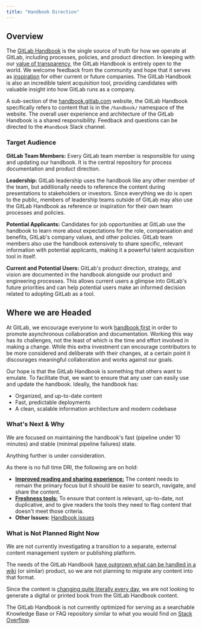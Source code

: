```yaml
---
title: "Handbook Direction"
---
```


## Overview

The [GitLab Handbook](/handbook/) is the single source of truth for how we operate at GitLab, including processes, policies, and product direction. In keeping with our [value of transparency](/handbook/values/#transparency), the GitLab Handbook is entirely open to the world. We welcome feedback from the community and hope that it serves as [inspiration](/handbook/company/inspired-by-gitlab/) for other current or future companies. The GitLab Handbook is also an incredible talent acquisition tool, providing candidates with valuable insight into how GitLab runs as a company.

A sub-section of the [handbook.gitlab.com](https://handbook.gitlab.com) website, the GitLab Handbook specifically refers to content that is in the `/handbook/` namespace of the website. The overall user experience and architecture of the GitLab Handbook is a shared responsibility. Feedback and questions can be directed to the `#handbook` Slack channel.

### Target Audience

**GitLab Team Members:** Every GitLab team member is responsible for using and updating our handbook. It is the central repository for process documentation and product direction.

**Leadership:** GitLab leadership uses the handbook like any other member of the team, but additionally needs to reference the content during presentations to stakeholders or investors. Since everything we do is open to the public, members of leadership teams outside of GitLab may also use the GitLab Handbook as reference or inspiration for their own team processes and policies.

**Potential Applicants:** Candidates for job opportunities at GitLab use the handbook to learn more about expectations for the role, compensation and benefits, GitLab's company values, and other policies. GitLab team members also use the handbook extensively to share specific, relevant information with potential applicants, making it a powerful talent acquisition tool in itself.

**Current and Potential Users:** GitLab's product direction, strategy, and vision are documented in the handbook alongside our product and engineering processes. This allows current users a glimpse into GitLab's future priorities and can help potential users make an informed decision related to adopting GitLab as a tool.

## Where we are Headed

At GitLab, we encourage everyone to work [handbook first](/handbook/about/handbook-usage/#why-handbook-first) in order to promote asynchronous collaboration and documentation. Working this way has its challenges, not the least of which is the time and effort involved in making a change. While this extra investment can encourage contributors to be more considered and deliberate with their changes, at a certain point it discourages meaningful collaboration and works against our goals.

Our hope is that the GitLab Handbook is something that others want to emulate. To facilitate that, we want to ensure that any user can easily use and update the handbook. Ideally, the handbook has:

- Organized, and up-to-date content
- Fast, predictable deployments
- A clean, scalable information architecture and modern codebase

### What's Next & Why

We are focused on maintaining the handbook's fast (pipeline under 10 minutes) and stable (minimal pipeline failures) state.

Anything further is under consideration.

As there is no full time DRI, the following are on hold:

- **[Improved reading and sharing experience:](https://gitlab.com/groups/gitlab-com/-/epics/326)** The content needs to remain the primary focus but it should be easier to search, navigate, and share the content.
- **[Freshness tools:](https://gitlab.com/groups/gitlab-com/-/epics/325)** To ensure that content is relevant, up-to-date, not duplicative, and to give readers the tools they need to flag content that doesn't meet those criteria.
- **Other Issues:** [Handbook issues](https://gitlab.com/gitlab-com/content-sites/handbook/-/issues/)

### What is Not Planned Right Now

We are not currently investigating a transition to a separate, external content management system or publishing platform.

The needs of the GitLab Handbook [have outgrown what can be handled in a wiki](/handbook/about/handbook-usage/#wiki-handbooks-dont-scale) (or similar) product, so we are not planning to migrate any content into that format.

Since the content is [changing quite literally every day](https://gitlab.com/gitlab-com/content-sites/handbook/-/commits/main), we are not looking to generate a digital or printed book from the GitLab Handbook content.

The GitLab Handbook is not currently optimized for serving as a searchable Knowledge Base or FAQ repository similar to what you would find on [Stack Overflow](https://stackoverflow.com/).

